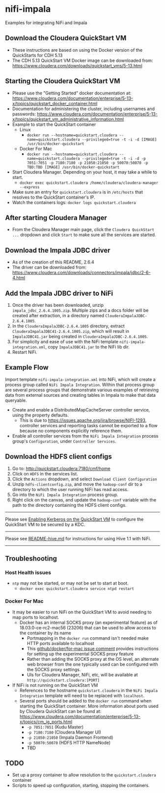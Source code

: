# nifi-impala
Examples for integrating NiFi and Impala

## Download the Cloudera QuickStart VM
- These instructions are based on using the Docker version of the QuickStarts for CDH 5.13
- The CDH 5.13 QuickStart VM Docker image can be downloaded from: https://www.cloudera.com/downloads/quickstart_vms/5-13.html

## Starting the Cloudera QuickStart VM
- Please use the "Getting Started" docker documentation at: https://www.cloudera.com/documentation/enterprise/5-13-x/topics/quickstart_docker_container.html
- Documentation for administering the cluster, including usernames and passwords: https://www.cloudera.com/documentation/enterprise/5-13-x/topics/quickstart_vm_administrative_information.html
- Example to start the QuickStart container
  - Linux
    - `docker run --hostname=quickstart.cloudera --name=quickstart.cloudera --privileged=true -t -i -d [IMAGE] /usr/bin/docker-quickstart`
  - Docker For Mac
    - `docker run --hostname=quickstart.cloudera --name=quickstart.cloudera --privileged=true -t -i -d -p 7051:7051 -p 7180:7180 -p 21050:21050 -p 50070:50070 -p TBD:TBD [IMAGE] /usr/bin/docker-quickstart`
- Start Cloudera Manager.  Depending on your host, it may take a while to start.
  - `docker exec quickstart.cloudera /home/cloudera/cloudera-manager --express`
- Make sure an entry for `quickstart.cloudera` is in `/etc/hosts` that resolves to the QuickStart container's IP.
- Watch the containers logs: `docker logs quickstart.cloudera`

## After starting Cloudera Manager
- From the Cloudera Manager main page, click the `Cloudera QuickStart ...` dropdown and click `Start` to make sure all the services are started.

## Download the Impala JDBC driver
- As of the creation of this README, 2.6.4
- The driver can be downloaded from: https://www.cloudera.com/downloads/connectors/impala/jdbc/2-6-4.html

## Add the Impala JDBC driver to NiFi
1. Once the driver has been downloaded, unzip `impala_jdbc_2.6.4.1005.zip`. Multiple zips and a docs folder will be created after extraction, in a directory named `ClouderaImpalaJDBC-2.6.4.1005`.
1. In the `ClouderaImpalaJDBC-2.6.4.1005` directory, extract `ClouderaImpalaJDBC41-2.6.4.1005.zip`, which will result in `ImpalaJDBC41.jar` being created in `ClouderaImpalaJDBC-2.6.4.1005`.
1. For simplicity and ease of use with the NiFi template `nifi-impala-integration.xml`, copy `ImpalaJDBC41.jar` to the NiFi lib dir.
1. Restart NiFi.

## Example Flow
Import template `nifi-impala-integration.xml` into NiFi, which will create a process group called `NiFi Impala Integration`.  Within that process group are several process groups that demonstrate various examples of retrieving data from external sources and creating tables in Impala to make that data queryable.
- Create and enable a DistributedMapCacheServer controller service, using the property defaults.
  - This is due to https://issues.apache.org/jira/browse/NIFI-1293, controller services and reporting tasks cannot be exported to a flow because no components explicitly reference them.
- Enable all controller services from the `NiFi Impala Integration` process group's `Configuration`, under `Controller Services`.

## Download the HDFS client configs
1. Go to: http://quickstart.cloudera:7180/cmf/home
1. Click on `HDFS` in the services list.
1. Click the `Actions` dropdown, and select `Download Client Configuration`
1. Unzip `hdfs-clientconfig.zip`, and move the `hadoop-conf` dir to a directory to which the user running NiFi has read access.
1. Go into the `NiFi Impala Integration` process group.
1. Right click on the canvas, and update the `hadoop-conf` variable with the path to the directory containing the HDFS client configs.

---

Please see [Enabling Kerberos on the QuickStart VM](https://github.com/jtstorck/nifi-impala/blob/master/README-kerberos.md#enabling-kerberos-on-the-quickstart-vm) to configure the QuickStart VM to be secured by a KDC.

---

Please see [README-hive.md](https://github.com/jtstorck/nifi-impala/blob/master/README-hive.md) for instructions for using Hive 1.1 with NiFi.

---

## Troubleshooting
### Host Health issues
- `ntp` may not be started, or may not be set to start at boot.
  - `docker exec quickstart.cloudera service ntpd restart`
### Docker For Mac
- It may be easier to run NiFi on the QuickStart VM to avoid needing to map ports to localhost.
  - Docker has an internal SOCKS proxy (an experimental feature) as of 18.03.0-ce-rc2-mac56 (23206) that can be used to allow access to the container by its name
    - Portmapping in the `docker run` command isn't needed make HTTP ports available to localhost
    - This [github/docker/for-mac issue comment](https://github.com/docker/for-mac/issues/2670#issuecomment-372365274) provides instructions for setting up the experimental SOCKS proxy feature
    - Rather than adding the SOCKS proxy at the OS level, an alternate web browser from the one typically used can be configured with the SOCKS proxy settings.
    - UIs for Cloudera Manager, NiFi, etc, will be available at `http://quickstart.cloudera:[PORT]`
- If NiFi is not running on the QuickStart VM
  - References to the hostname `quickstart.cloudera` in the `NiFi Impala Integration` template will need to be replaced with `localhost`.
  - Several ports should be added to the `docker run` command when starting the QuickStart container.  More information about ports used by Cloudera QuickStart can be found at: https://www.cloudera.com/documentation/enterprise/5-13-x/topics/cm_ig_ports.html
    - `-p 7051:7051` (Kudu Master)
    - `-p 7180:7180` (Cloudera Manager UI)
    - `-p 21050:21050` (Impala Daemon Frontend)
    - `-p 50070:50070` (HDFS HTTP NameNode)
    - TBD

## TODO
- Set up a proxy container to allow resolution to the `quickstart.cloudera` container
- Scripts to speed up configuration, starting, stopping the containers.
